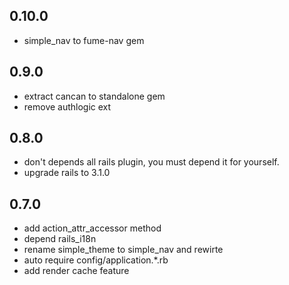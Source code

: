 ## 0.10.0
- simple_nav to fume-nav gem

## 0.9.0
 - extract cancan to standalone gem
 - remove authlogic ext

## 0.8.0
 - don't depends all rails plugin, you must depend it for yourself. 
 - upgrade rails to 3.1.0

## 0.7.0
 - add action_attr_accessor method
 - depend rails_i18n
 - rename simple\_theme to simple_nav and rewirte
 - auto require config/application.*.rb
 - add render cache feature